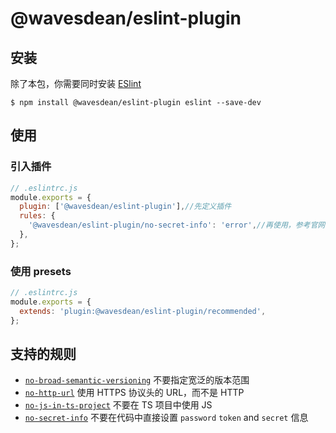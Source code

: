 # @wavesdean/eslint-plugin

## 安装

除了本包，你需要同时安装 [ESlint](https://eslint.org/)

```shell
$ npm install @wavesdean/eslint-plugin eslint --save-dev
```

## 使用

### 引入插件

```js
// .eslintrc.js
module.exports = {
  plugin: ['@wavesdean/eslint-plugin'],//先定义插件
  rules: {
    '@wavesdean/eslint-plugin/no-secret-info': 'error',//再使用，参考官网
  },
};
```

### 使用 presets

```js
// .eslintrc.js
module.exports = {
  extends: 'plugin:@wavesdean/eslint-plugin/recommended',
};
```

## 支持的规则

- [`no-broad-semantic-versioning`](https://encode-studio-fe.github.io/fe-spec/plugin/no-broad-semantic-versioning.html) 不要指定宽泛的版本范围
- [`no-http-url`](https://encode-studio-fe.github.io/fe-spec/plugin/no-http-url.html) 使用 HTTPS 协议头的 URL，而不是 HTTP
- [`no-js-in-ts-project`](https://encode-studio-fe.github.io/fe-spec/plugin/no-js-in-ts-project.html) 不要在 TS 项目中使用 JS
- [`no-secret-info`](https://encode-studio-fe.github.io/fe-spec/plugin/no-secret-info.html) 不要在代码中直接设置 `password` `token` and `secret` 信息
